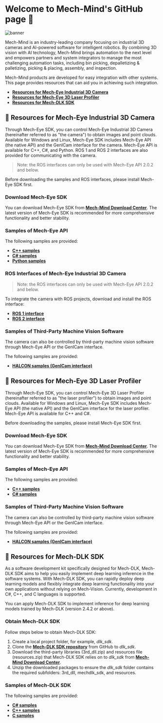 # Welcome to Mech-Mind's GitHub page :tada:

![banner](https://docs.mech-mind.net/download/github/banner.jpg)

Mech-Mind is an industry-leading company focusing on industrial 3D cameras and AI-powered software for intelligent robotics.
By combining 3D vision with AI technology, Mech-Mind brings automation to the next level and empowers partners and system integrators to manage the most challenging automation tasks, including bin picking, depalletizing & palletizing, picking & placing, assembly, and inspection.

Mech-Mind products are developed for easy integration with other systems. This page provides resources that can aid you in achieving such integration.

- [**Resources for Mech-Eye Industrial 3D Camera**](#blue_book-resources-for-mech-eye-industrial-3d-camera)
- [**Resources for Mech-Eye 3D Laser Profiler**](#blue_book-resources-for-mech-eye-3d-laser-profiler)
- [**Resources for Mech-DLK SDK**](#blue_book-resources-for-mech-dlk-sdk)

## :blue_book: Resources for Mech-Eye Industrial 3D Camera

Through Mech-Eye SDK, you can control Mech-Eye Industrial 3D Camera (hereinafter referred to as "the camera") to obtain images and point clouds. Available for Windows and Linux, Mech-Eye SDK includes Mech-Eye API (the native API) and the GenICam interface for the camera. Mech-Eye API is available for C++, C#, and Python. ROS 1 and ROS 2 interfaces are also provided for communicating with the camera.

> Note:
> the ROS interfaces can only be used with Mech-Eye API 2.0.2 and below.

Before downloading the samples and ROS interfaces, please install Mech-Eye SDK first.

### Download Mech-Eye SDK

You can download Mech-Eye SDK from [**Mech-Mind Download Center**](https://downloads.mech-mind.com/?tab=tab-sdk). The latest version of Mech-Eye SDK is recommended for more comprehensive functionality and better stability.

### Samples of Mech-Eye API

The following samples are provided:

- [**C++ samples**](https://github.com/MechMindRobotics/mecheye_cpp_samples/tree/master/area_scan_3d_camera)
- [**C# samples**](https://github.com/MechMindRobotics/mecheye_csharp_samples/tree/master/area_scan_3d_camera)
- [**Python samples**](https://github.com/MechMindRobotics/mecheye_python_samples/tree/master/area_scan_3d_camera)

### ROS Interfaces of Mech-Eye Industrial 3D Camera

> Note:
> the ROS interfaces can only be used with Mech-Eye API 2.0.2 and below.

To integrate the camera with ROS projects, download and install the ROS interface:

- [**ROS 1 interface**](https://github.com/MechMindRobotics/mecheye_ros_interface)
- [**ROS 2 interface**](https://github.com/MechMindRobotics/mecheye_ros2_interface)

### Samples of Third-Party Machine Vision Software

The camera can also be controlled by third-party machine vision software through Mech-Eye API or the GenICam interface.

The following samples are provided:

- [**HALCON samples (GenICam interface)**](https://github.com/MechMindRobotics/mecheye_halcon_samples/tree/main/area_scan_3d_camera)

## :blue_book: Resources for Mech-Eye 3D Laser Profiler

Through Mech-Eye SDK, you can control Mech-Eye 3D Laser Profiler (hereinafter referred to as "the laser profiler") to obtain images and point clouds. Available for Windows and Linux, Mech-Eye SDK includes Mech-Eye API (the native API) and the GenICam interface for the laser profiler. Mech-Eye API is available for C++ and C#.

Before downloading the samples, please install Mech-Eye SDK first.

### Download Mech-Eye SDK

You can download Mech-Eye SDK from [**Mech-Mind Download Center**](https://downloads.mech-mind.com/?tab=tab-sdk). The latest version of Mech-Eye SDK is recommended for more comprehensive functionality and better stability.

### Samples of Mech-Eye API

The following samples are provided:

- [**C++ samples**](https://github.com/MechMindRobotics/mecheye_cpp_samples/tree/master/profiler)
- [**C# samples**](https://github.com/MechMindRobotics/mecheye_csharp_samples/tree/master/profiler)

### Samples of Third-Party Machine Vision Software

The camera can also be controlled by third-party machine vision software through Mech-Eye API or the GenICam interface.

The following samples are provided:

- [**HALCON samples (GenICam interface)**](https://github.com/MechMindRobotics/mecheye_halcon_samples/tree/main/profiler)

## :blue_book: Resources for Mech-DLK SDK

As a software development kit specifically designed for Mech-DLK, Mech-DLK SDK aims to help you easily implement deep learning inference in the software systems. With Mech-DLK SDK, you can rapidly deploy deep learning models and flexibly integrate deep learning functionality into your own applications without relying on Mech-Vision. Currently, development in C#, C++, and C languages is supported. 

You can apply Mech-DLK SDK to implement inference for deep learning models trained by Mech-DLK (version 2.4.2 or above).

### Obtain Mech-DLK SDK

Follow steps below to obtain Mech-DLK SDK:

1. Create a local project folder, for example, *dlk_sdk*.
2. Clone the [**Mech-DLK SDK repository**](https://github.com/MechMindRobotics/mechdlk_sdk/tree/v2.0.2) from GitHub to *dlk_sdk*.
3. Download the third-party libraries (3rd_dll.zip) and resources file (resources.zip) that Mech-DLK SDK relies on to *dlk_sdk* from [**Mech-Mind Download Center**](https://downloads.mech-mind.com/?tab=tab-dlk-sdk).
4. Unzip the downloaded packages to ensure the *dlk_sdk* folder contains the required subfolders: 3rd_dll, mechdlk_sdk, and resources.

### Samples of Mech-DLK SDK

The following samples are provided:

- [**C# samples**](https://github.com/MechMindRobotics/mechdlk_sdk/tree/v2.0.2/samples/csharp)
- [**C++ samples**](https://github.com/MechMindRobotics/mechdlk_sdk/tree/v2.0.2/samples/cpp)
- [**C samples**](https://github.com/MechMindRobotics/mechdlk_sdk/tree/v2.0.2/samples/c)
